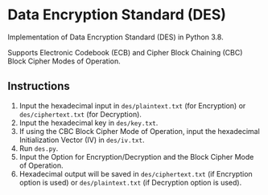 # Data Encryption Standard (DES)
Implementation of Data Encryption Standard (DES) in Python 3.8.

Supports Electronic Codebook (ECB) and Cipher Block Chaining (CBC) Block Cipher Modes of Operation.

## Instructions
1. Input the hexadecimal input in `des/plaintext.txt` (for Encryption) or `des/ciphertext.txt` (for Decryption).
2. Input the hexadecimal key in `des/key.txt`.
3. If using the CBC Block Cipher Mode of Operation, input the hexadecimal Initialization Vector (IV) in `des/iv.txt`.
4. Run `des.py`.
5. Input the Option for Encryption/Decryption and the Block Cipher Mode of Operation.
6. Hexadecimal output will be saved in `des/ciphertext.txt` (if Encryption option is used) or `des/plaintext.txt` (if Decryption option is used).

